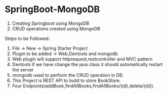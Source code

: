 # SpringBoot-MongoDB
1) Creating Springboot using MongoDB
2) CRUD operations created using MongoDB


Steps to be Followed:
1) File -> New -> Spring Starter Project
2) Plugin to be added -> Web,Devtools and mongodb.
3) Web plugin will support httprequest,restcontroller and MVC pattern
4) Devtools if we have change the java class it should automatically restart the server
5) mongodb used to perform the CRUD operation in DB.
6) This Project is REST API to build to store BookStore.
7) Four Endpoints(addBook,findAllBooks,findAllBooks/{id},delete/{id}).

